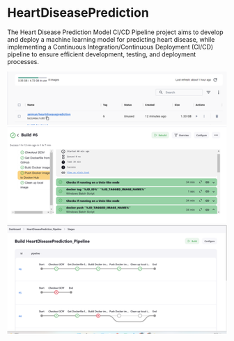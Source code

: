 # HeartDiseasePrediction

The Heart Disease Prediction Model CI/CD Pipeline project aims to develop and deploy a machine learning model for predicting heart disease, while implementing a Continuous Integration/Continuous Deployment (CI/CD) pipeline to ensure efficient development, testing, and deployment processes.

![Screenshot](image.png)
![Screenshot](image5.png)
!["Heart Disease Prediction"](image6.png)
